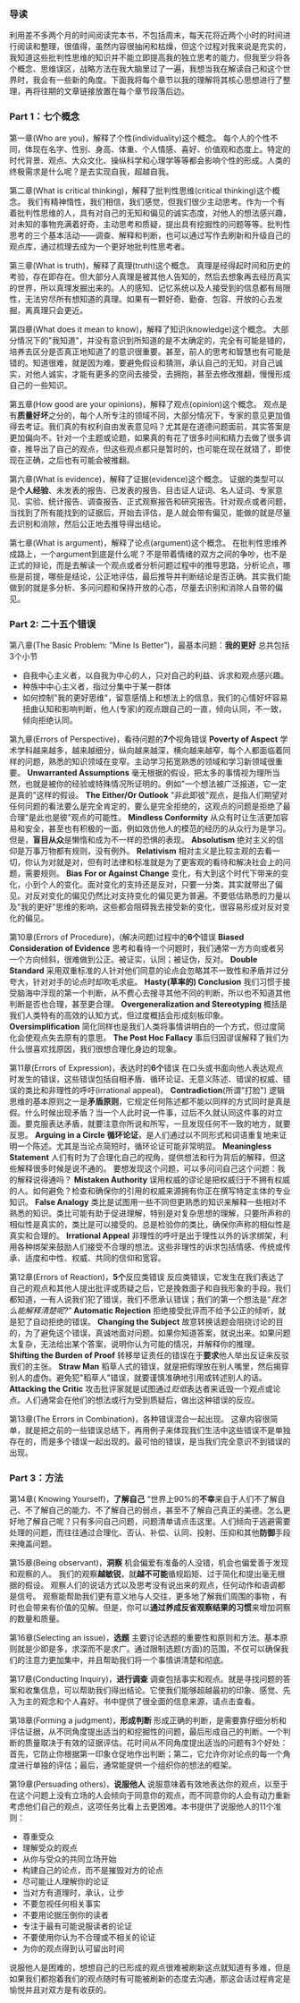 ### 导读
利用差不多两个月的时间阅读完本书，不包括周末，每天花将近两个小时的时间进行阅读和整理，很值得，虽然内容很抽闲和枯燥，但这个过程对我来说是充实的，我知道这些批判性思维的知识并不能立即提高我的独立思考的能力，但我至少将各个概念、思维误区，战略方法在我大脑里过了一遍，我想当我在解读自己和这个世界时，我会有一些新的角度。下面我将每个章节以我的理解将其核心思想进行了整理，再将往期的文章链接放置在每个章节段落后边。

### Part 1：七个概念 
第一章(Who are you)，解释了个性(individuality)这个概念。
每个人的个性不同，体现在名字、性别、身高、体重、个人情感、喜好、价值观和态度上。特定的时代背景、观点、大众文化、操纵科学和心理学等等都会影响个性的形成。人类的终极需求是什么呢？是去实现自我，超越自我。

第二章(What is critical thinking)，解释了批判性思维(critical thinking)这个概念。
我们有精神惰性，我们相信，我们感觉，但我们很少主动思考。作为一个有着批判性思维的人，具有对自己的无知和偏见的诚实态度，对他人的想法感兴趣，对未知的事物充满着好奇，主动思考和质疑，提出具有挖掘性的问题等等。批判性思考的三个基本活动——调查、解释和判断，也可以通过写作去刷新和升级自己的观点库，通过梳理去成为一个更好地批判性思考者。

第三章(What is truth)，解释了真理(truth)这个概念。
真理是经得起时间和历史的考验，存在即存在。但大部分人真理是被其他人告知的，然后去想象再去经历真实的世界，所以真理发掘出来的。人的感知、记忆系统以及人接受到的信息都有局限性，无法穷尽所有想知道的真理。如果有一颗好奇、勤奋、包容、开放的心去发掘，离真理只会更近。

第四章(What does it mean to know)，解释了知识(knowledge)这个概念。
大部分情况下的"我知道"，并没有意识到所知道的是不太确定的，完全有可能是错的，培养去区分是否真正地知道了的意识很重要。甚至，前人的思考和智慧也有可能是错的。知道很难，就是因为难，要避免假设和猜测，承认自己的无知，对自己诚实，对他人诚实，才能有更多的空间去接受，去拥抱，甚至去修改推翻，慢慢形成自己的一些知识。

第五章(How good are your opinions)，解释了观点(opinion)这个概念。
观点是有**质量好坏**之分的，每个人所专注的领域不同，大部分情况下，专家的意见更加值得去考证。我们真的有权利自由发表意见吗？尤其是在道德问题面前，其实答案是更加偏向不。针对一个主题或论题，如果真的有花了很多时间和精力去做了很多调查，推导出了自己的观点，但这些观点都只是暂时的，也可能在现在就错了，即使现在正确，之后也有可能会被推翻。

第六章(What is evidence)，解释了证据(evidence)这个概念。
证据的类型可以是**个人经验**、未发表的报告、已发表的报告、目击证人证词、名人证词、专家意见、实验、统计报告、调查报告、正式观察报告和研究报告。针对观点或者问题，当找到了所有能找到的证据后，开始去评估，是人就会带有偏见，能做的就是尽量去识别和消除，然后公正地去推导得出结论。

第七章(What is argument)，解释了论点(argument)这个概念。
在批判性思维养成路上，一个argument到底是什么呢？不是带着情绪的双方之间的争吵，也不是正式的辩论，而是去解读一个观点或者分析问题过程中的推导思路，分析论点，哪些是前提，哪些是结论，公正地评估，最后推导并判断结论是否正确。其实我们能做到的就是多分析、多问问题和保持开放的心态，尽量去识别和消除人自带的偏见。

### Part 2: 二十五个错误
第八章(The Basic Problem: ”Mine Is Better”)，最基本问题：**我的更好**
总共包括3个小节
* 自我中心主义者，以自我为中心的人，只对自己的利益、诉求和观点感兴趣。
* 种族中中心主义者，指过分集中于某一群体
* 如何控制"我的更好思维"，留意感情上和想法上的信息，我们的心情好坏容易扭曲认知和影响判断，他人(专家)的观点跟自己的一直，倾向认同，不一致，倾向拒绝认同。

第九章(Errors of Perspective)，看待问题的**7个**视角错误
**Poverty of Aspect**
学术学科越来越多，越来越细分，纵向越来越深，横向越来越窄，每个人都面临着同样的问题，熟悉的知识领域在变窄。主动学习拓宽熟悉的领域和学习新领域很重要。
**Unwarranted Assumptions**
毫无根据的假设，把太多的事情视为理所当然，也就是被你的经验或特殊情况所证明的。例如"一个想法被广泛报道，它一定是真的"这样的假设。
**The Either/Or Outlook**
"非此即彼"观点，是指人们期望对任何问题的看法要么是完全肯定的，要么是完全拒绝的，这观点的问题是拒绝了最合理"是此也是彼”观点的可能性。
**Mindless Conformity**
从众有时让生活更加容易和安全，甚至也有积极的一面，例如效仿他人的模范的经历的从众行为是学习。但是，**盲目从众**是懒惰和成为不一样的恐惧的表现。
**Absolutism**
绝对主义的信仰是万事万物都有规则，没有例外。
 **Relativism**
相对主义是比较主观的去看一切，你认为对就是对，但有时法律和标准就是为了更客观的看待和解决社会上的问题，需要规则。
**Bias For or Against Change**
变化，有大到这个时代下带来的变化，小到个人的变化。面对变化的支持还是反对，只要一分类，其实就带出了偏见。对反对变化的偏见仍然比对支持变化的偏见更为普遍。不要低估熟悉的力量以及"我的更好"思维的影响，这些都会阻碍我去接受新的变化，很容易形成对反对变化的偏见。

第10章(Errors of Procedure)，(解决问题)过程中的**6个**错误
**Biased Consideration of Evidence**
思考和看待一个问题时，我们通常一方方向或者另一个方向倾斜，很难做到公正。被证实，认同；被证伪，反对。
**Double Standard**
采用双重标准的人针对他们同意的论点会忽略其不一致性和矛盾并过分夸大，针对对手的论点时却吹毛求疵。
**Hasty(草率的) Conclusion**
我们习惯于接受脑海中浮现的第一个判断，从不费心去搜寻其他不同的判断，所以也不知道其他判断是否也合理，甚至更合理。
**Overgeneralization and Stereotyping**
概括是我们人类特有的高效的认知方式，但过度概括会形成刻板印象。
 **Oversimplification**
简化同样也是我们人类将事情讲明白的一个方式，但过度简化会使观点失去原有的意思。
**The Post Hoc Fallacy**
事后归因谬误解释了我们为什么很喜欢找原因，我们很想合理化身边的现象。

第11章(Errors of Expression)，表达时的**6个**错误
在口头或书面向他人表达观点时发生的错误，这些错误包括自相矛盾、循环论证、无意义陈述、错误的权威、错误的类比和非理性的呼吁(irrational appeal)。
**Contradiction**(所谓"打脸")
逻辑思维的基本原则之一是**矛盾原则**，它规定任何陈述都不能以同样的方式同时是真是假。什么时候出现矛盾？当一个人此时说一件事，过后不久就认同这件事的对立面。要克服表达矛盾，就要注意你所说和所写，一旦发现任何不一致的地方，就要反思。
**Arguing in a Circle**
**循环论证**，是人们通过以不同形式和词语重复地来证明一个陈述。尤其是当论点简短时，循环论证可能非常明显。
**Meaningless Statement**
人们有时为了合理化自己的视角，提供想法和行为背后的解释，但这些解释很多时候是说不通的。 要想发现这个问题，可以多问问自己这个问题：我的解释说得通吗？
**Mistaken Authority**
误用权威的谬论是把权威归于不拥有权威的人。如何避免？检查和确保你的引用的权威来源拥有你正在撰写特定主体的专业知识。
**False Analogy**
类比是试图用一些不同但更熟悉的知识来解释一些相对不熟悉的知识。类比可能有助于促进理解，特别是对复杂思想的理解，只要所声称的相似性是真实的，类比是可以接受的。总是检验你的类比，确保你声称的相似性是真实和合理的。
**Irrational Appeal**
非理性的呼吁是出于理性以外的诉求绑架，利用各种绑架来鼓励人们接受不合理的想法。这些非理性的诉求包括情感、传统或传承、适度和中性、权威、共同的信仰和宽容。

第12章(Errors of Reaction)，**5个**反应类错误
反应类错误，它发生在我们表达了自己的观点和其他人提出批评或质疑之后，它是挽救面子和自我形象的手段。我们都知道，一有人说我们犯了错误，我们不愿承认错误；我们的第一个想法是“*我怎么能解释清楚呢?*”
**Automatic Rejection**
拒绝接受批评而不给予公正的倾听，就是犯了自动拒绝的错误。
 **Changing the Subject**
故意转换话题会阻挠讨论的目的，为了避免这个错误，真诚地面对问题。如果你知道答案，就说出来。如果问题太复杂，无法给出某个答案，说明你认为可能的情况，并解释你的推理。
 **Shifting the Burden of Proof**
转移举证责任的错误在于**要求**他人举出反证来反驳我们的主张。
**Straw Man**
稻草人式的错误，就是把假理放在别人嘴里，然后揭穿别人的虚伪。避免犯"稻草人"错误，就要谨慎准确地引用或转述别人的话。
**Attacking the Critic**
攻击批评家就是试图通过*贬低*表达者来诋毁一个观点或论点。人们通常会在他们的想法或行为受到质疑后，做出这种错误的反应。

第13章(The Errors in Combination)，各种错误混合一起出现。
这章内容很简单，就是把之前的一些错误总结下，再用例子来体现我们生活中这些错误不是单独存在的，而是多个错误一起出现的。最可怕的错误，是当我们完全意识不到错误的出现。

### Part 3：方法
第14章( Knowing Yourself)，**了解自己**
“世界上90%的**不幸**来自于人们不了解自己、不了解自己的能力、不了解自己的弱点，甚至不了解自己真正的美德。怎么更好地了解自己呢？只有多问自己问题，问题清单请点击这里。人们倾向于逃避需要处理的问题，而往往通过合理化、否认、补偿、认同、投射、压抑和其他**防御**手段来掩盖问题。

第15章(Being observant)，**洞察**
机会偏爱有准备的人没错，机会也偏爱善于发现和观察的人。
我们的观察**越敏锐**，就**越不可能**循规蹈矩、过于简化和提出毫无根据的假设。
观察人们的说话方式以及思考没有说出来的观点，任何动作和语调都是信号。
观察能帮助我们更有意义地与人交往，更多地了解我们周围的事物 ，有时也会带来有价值的见解。但是，你可以**通过养成反省观察结果的习惯**来增加洞察的数量和质量。

第16章(Selecting an issue)，**选题**
主要讨论选题的重要性和原则和方法。基本原则就是少即是多，求深而不是求广。通过限制选题(方面)的范围，不仅可以确保我们的注意力更加集中，并且帮助我们将一个事情讲清楚和彻底。

第17章(Conducting Inquiry)，**进行调查**
调查包括事实和观点。就是寻找问题的答案和收集信息，可以帮助我们得出结论。它使我们能够超越最初的印象、感觉、先入为主的观念和个人喜好。书中提供了很全面的信息来源，请点击查看。

第18章(Forming a judgment)，**形成判断**
形成正确的判断，是需要靠仔细分析和评估证据，从不同角度提出适当的和挖掘性的问题，最后形成自己的判断。一个判断的质量取决于有效的证据评估。花时间从不同角度提出适当的问题有3个好处：首先，它防止你根据第一印象仓促地作出判断；第二，它允许你对论点的每一个角度进行单独的评估；最后，通常能提供一个组织你的想法的框架。

第19章(Persuading others)，**说服他人**
说服意味着有效地表达你的观点，以至于在这个问题上没有立场的人会倾向于同意你的观点，而不同意你的人会有动力重新考虑他们自己的观点，这项任务比看上去更困难。本书提供了说服他人的11个准则：
* 尊重受众
* 理解受众的观点
* 从你与受众的共同立场开始
* 构建自己的论点，而不是摧毁对方的论点
* 尽可能让人理解你的论证
* 当对方有道理时，承认，让步
* 不要忽视任何相关事实
* 不要用论据压倒你的读者
* 专注于最有可能说服读者的论证
* 不要使用你认为不合理或不相关的论证
* 为你的观点得到认可留出时间

说服他人是困难的，想想自己的已形成的观点很难被刷新这点就知道有多难，但是如果我们都抱着我们的观点随时有可能被刷新的态度去沟通，那这会话过程肯定是愉悦并且对双方是有收获的。








